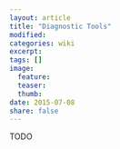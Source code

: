 ```yaml
---
layout: article
title: "Diagnostic Tools"
modified:
categories: wiki
excerpt:
tags: []
image:
  feature:
  teaser:
  thumb:
date: 2015-07-08
share: false
---
```


TODO
